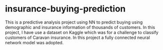 # insurance-buying-prediction
This is a predictive analysis project using NN to predict buying using demographic and insurance information of thousands of customers.
In this project, I have use a dataset on Kaggle which was for a challenge to classify customers of Caravan insurance.
In this project a fully connected neural network model was adopted.
